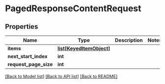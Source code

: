 # PagedResponseContentRequest

## Properties
Name | Type | Description | Notes
------------ | ------------- | ------------- | -------------
**items** | [**list[KeyedItemObject]**](KeyedItemObject.md) |  | 
**next_start_index** | **int** |  | 
**request_page_size** | **int** |  | 

[[Back to Model list]](../README.md#documentation-for-models) [[Back to API list]](../README.md#documentation-for-api-endpoints) [[Back to README]](../README.md)


